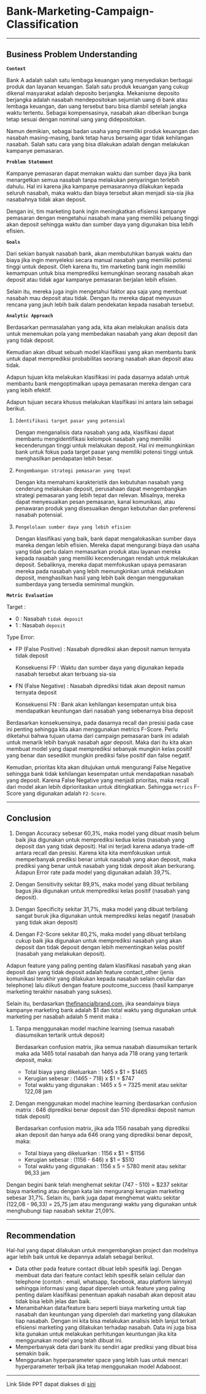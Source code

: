# Bank-Marketing-Campaign-Classification
---
## Business Problem Understanding
**`Context`**

Bank A adalah salah satu lembaga keuangan yang menyediakan berbagai produk dan layanan keuangan. Salah satu produk keuangan yang cukup dikenal masyarakat adalah deposito berjangka. Mekanisme deposito berjangka adalah nasabah mendepositokan sejumlah uang di bank atau lembaga keuangan, dan uang tersebut baru bisa diambil setelah jangka waktu tertentu. Sebagai kompensasinya, nasabah akan diberikan bunga tetap sesuai dengan nominal uang yang didepositokan.

Namun demikian, sebagai badan usaha yang memiliki produk keuangan dan nasabah masing-masing, bank tetap harus bersaing agar tidak kehilangan nasabah. Salah satu cara yang bisa dilakukan adalah dengan melakukan kampanye pemasaran.

**`Problem Statement`**

Kampanye pemasaran dapat memakan waktu dan sumber daya jika bank menargetkan semua nasabah tanpa melakukan penyaringan terlebih dahulu. Hal ini karena jika kampanye pemasarannya dilakukan kepada seluruh nasabah, maka waktu dan biaya tersebut akan menjadi sia-sia jika nasabahnya tidak akan deposit. 

Dengan ini, tim marketing bank ingin meningkatkan efisiensi kampanye pemasaran dengan mengetahui nasabah mana yang memiliki peluang tinggi akan deposit sehingga waktu dan sumber daya yang digunakan bisa lebih efisien.

**`Goals`**

Dari sekian banyak nasabah bank, akan membutuhkan banyak waktu dan biaya jika ingin menyeleksi secara manual nasabah yang memiliki potensi tinggi untuk deposit. Oleh karena itu, tim marketing bank ingin memiliki kemampuan untuk bisa memprediksi kemungkinan seorang nasabah akan deposit atau tidak agar kampanye pemasaran berjalan lebih efisien.

Selain itu, mereka juga ingin mengetahui faktor apa saja yang membuat nasabah mau deposit atau tidak. Dengan itu mereka dapat menyusun rencana yang jauh lebih baik dalam pendekatan kepada nasabah tersebut.

**`Analytic Approach`**

Berdasarkan permasalahan yang ada, kita akan melakukan analisis data untuk menemukan pola yang membedakan nasabah yang akan deposit dan yang tidak deposit.

Kemudian akan dibuat sebuah model klasifikasi yang akan membantu bank untuk dapat memprediksi probabilitas seorang nasabah akan deposit atau tidak.

Adapun tujuan kita melakukan klasifikasi ini pada dasarnya adalah untuk membantu bank mengoptimalkan upaya pemasaran mereka dengan cara yang lebih efektif.

Adapun tujuan secara khusus melakukan klasifikasi ini antara lain sebagai berikut.

1. `Identifikasi target pasar yang potensial`</p>
    Dengan menganalisis data nasabah yang ada, klasifikasi dapat membantu mengidentifikasi kelompok nasabah yang memiliki kecenderungan tinggi untuk melakukan deposit. Hal ini memungkinkan bank untuk fokus pada target pasar yang memiliki potensi tinggi untuk menghasilkan pendapatan lebih besar.

1. `Pengembangan strategi pemasaran yang tepat`</p>
    Dengan kita memahami karakteristik dan kebutuhan nasabah yang cenderung melakukan deposit, perusahaan dapat mengembangkan strategi pemasaran yang lebih tepat dan relevan. Misalnya, mereka dapat menyesuaikan pesan pemasaran, kanal komunikasi, atau penawaran produk yang disesuaikan dengan kebutuhan dan preferensi nasabah potensial.

1. `Pengelolaan sumber daya yang lebih efisien`</p>
    Dengan klasifikasi yang baik, bank dapat mengalokasikan sumber daya mareka dengan lebih efisien. Mereka dapat mengurangi biaya dan usaha yang tidak perlu dalam memasarkan produk atau layanan mereka kepada nasabah yang memiliki kecenderungan rendah untuk melakukan deposit. Sebaliknya, mereka dapat memfokuskan upaya pemasaran mereka pada nasabah yang lebih memungkinkan untuk melakukan deposit, menghasilkan hasil yang lebih baik dengan menggunakan sumberdaya yang tersedia seminimal mungkin.

**`Metric Evaluation`**

Target :
* 0 : Nasabah `tidak deposit`
* 1 : Nasabah `deposit`

Type Error:
* FP (False Positive) : Nasabah diprediksi akan deposit namun ternyata tidak deposit</p>
    Konsekuensi FP : Waktu dan sumber daya yang digunakan kepada nasabah tersebut akan terbuang sia-sia

* FN (False Negative) : Nasabah diprediksi tidak akan deposit namun ternyata deposit</p>
    Konsekuensi FN : Bank akan kehilangan kesempatan untuk bisa mendapatkan keuntungan dari nasabah yang sebenarnya bisa deposit

Berdasarkan konsekuensinya, pada dasarnya recall dan presisi pada case ini penting sehingga kita akan menggunakan metrics F-Score. Perlu diketahui bahwa tujuan utama dari campaign pemasaran bank ini adalah untuk menarik lebih banyak nasabah agar deposit. Maka dari itu kita akan membuat model yang dapat memprediksi sebanyak mungkin kelas positif yang benar dan sesedikit mungkin prediksi false positif dan false negatif.

Kemudian, prioritas kita akan ditujukan untuk mengurangi False Negative sehingga bank tidak kehilangan kesempatan untuk mendapatkan nasabah yang deposit. Karena False Negative yang menjadi prioritas, maka recall dari model akan lebih diprioritaskan untuk ditingkatkan. Sehingga `metrics` F-Score yang digunakan adalah `F2-Score`.

---
## Conclusion

1. Dengan Accuracy sebesar 60,3%, maka model yang dibuat masih belum baik jika digunakan untuk memprediksi kedua kelas (nasabah yang deposit dan yang tidak deposit). Hal ini terjadi karena adanya trade-off antara recall dan presisi. Karena kita kita memfokuskan untuk memperbanyak prediksi benar untuk nasabah yang akan deposit, maka prediksi yang benar untuk nasabah yang tidak deposit akan berkurang. Adapun Error rate pada model yang digunakan adalah 39,7%.

1. Dengan Sensitivity sekitar 89,9%, maka model yang dibuat terbilang bagus jika digunakan untuk memprediksi kelas positif (nasabah yang deposit).

1. Dengan Specificity sekitar 31,7%, maka model yang dibuat terbilang sangat buruk jika digunakan untuk memprediksi kelas negatif (nasabah yang tidak akan deposit)

1. Dengan F2-Score sekitar 80,2%, maka model yang dibuat terbilang cukup baik jika digunakan untuk memprediksi nasabah yang akan deposit dan tidak deposit dengan lebih mementingkan kelas positif (nasabah yang melakukan deposit).

Adapun feature yang paling penting dalam klasifikasi nasabah yang akan deposit dan yang tidak deposit adalah feature contact_other (jenis komunikasi terakhir yang dilakukan kepada nasabah selain celullar dan telephone) lalu diikuti dengan feature poutcome_success (hasil kampanye marketing terakhir nasabah yang sukses). 

Selain itu, berdasarkan [thefinancialbrand.com](https://thefinancialbrand.com/news/bank-marketing/bank-marketing-budgets-advertising-roi-strategy-88835/), jika seandainya biaya kampanye marketing bank adalah $1 dan total waktu yang digunakan untuk marketing per nasabah adalah 5 menit maka : 
1. Tanpa menggunakan model machine learning (semua nasabah diasumsikan tertarik untuk deposit)

    Berdasarkan confusion matrix, jika semua nasabah diasumsikan tertarik maka ada 1465 total nasabah dan hanya ada 718 orang yang tertarik deposit, maka:
    * Total biaya yang dikeluarkan : 1465 x $1 = $1465
    * Kerugian sebesar : (1465 - 718) x $1 = $747
    * Total waktu yang digunakan : 1465 x 5 = 7325 menit atau sekitar 122,08 jam
  
2. Dengan menggunakan model machine learning (berdasarkan confusion matrix : 646 diprediksi benar deposit dan 510 diprediksi deposit namun tidak deposit)

    Berdasarkan confusion matrix, jika ada 1156 nasabah yang diprediksi akan deposit dan hanya ada 646 orang yang diprediksi benar deposit, maka:
    * Total biaya yang dikeluarkan : 1156 x $1 = $1156
    * Kerugian sebesar : (1156 - 646) x $1 = $510
    * Total waktu yang digunakan : 1156 x 5 = 5780 menit atau sekitar 96,33 jam

Dengan begini bank telah menghemat sekitar (747 - 510) = $237 sekitar biaya marketing atau dengan kata lain mengurangi kerugian marketing sebesar 31,7%. Selain itu, bank juga dapat menghemat waktu sekitar (122,08 - 96,33) = 25,75 jam atau mengurangi waktu yang digunakan untuk menghubungi tiap nasabah sekitar 21,09%.

---
## Recommendation

Hal-hal yang dapat dilakukan untuk mengembangkan project dan modelnya agar lebih baik untuk ke depannya adalah sebagai berikut.
* Data other pada feature contact dibuat lebih spesifik lagi. Dengan membuat data dari feature contact lebih spesifik selain cellular dan telephone (contoh : email, whatsapp, facebook, atau platform lainnya) sehingga informasi yang dapat diperoleh untuk feature yang paling penting dalam klasifikasi penentuan apakah nasabah akan deposit atau tidak bisa lebih jelas dan baik.
* Menambahkan data/feature baru seperti biaya marketing untuk tiap nasabah dan keuntungan yang diperoleh dari marketing yang dilakukan tiap nasabah. Dengan ini kita bisa melakukan analisis lebih lanjut terkait efisiensi marketing yang dilakukan terhadap nasabah. Data ini juga bisa kita gunakan untuk melakukan perhitungan keuntungan jika kita menggunakan model yang telah dibuat ini. 
* Memperbanyak data dari bank itu sendiri agar prediksi yang dibuat bisa semakin baik.
* Menggunakan hyperparameter space yang lebih luas untuk mencari hyperparameter terbaik jika tetap menggunakan model Adaboost.

---
Link Slide PPT dapat diakses di [sini](https://www.canva.com/design/DAFly_7VLhY/hkq7xcELBnH5rbi84fYocA/view?utm_content=DAFly_7VLhY&utm_campaign=designshare&utm_medium=link&utm_source=publishsharelink)
